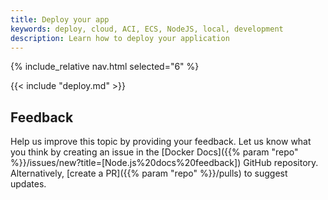 ```yaml
---
title: Deploy your app
keywords: deploy, cloud, ACI, ECS, NodeJS, local, development
description: Learn how to deploy your application
---
```


{% include_relative nav.html selected="6" %}

{{< include "deploy.md" >}}

## Feedback

Help us improve this topic by providing your feedback. Let us know what you think by creating an issue in the [Docker Docs]({{% param "repo" %}}/issues/new?title=[Node.js%20docs%20feedback]) GitHub repository. Alternatively, [create a PR]({{% param "repo" %}}/pulls) to suggest updates.